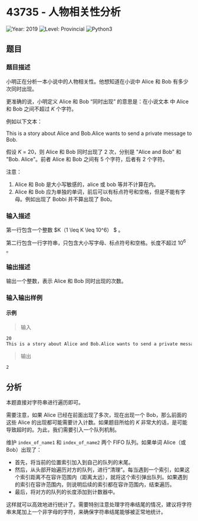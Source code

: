 # 43735 - 人物相关性分析

![Year: 2019](https://img.shields.io/badge/Year-2019-white)
![Level: Provincial](https://img.shields.io/badge/Level-Provincial-blue)
![Python3](https://img.shields.io/badge/Python3-AC-green)

## 题目

### 题目描述

小明正在分析一本小说中的人物相关性。他想知道在小说中 Alice 和 Bob 有多少次同时出现。

更准确的说，小明定义 Alice 和 Bob “同时出现” 的意思是：在小说文本 中 Alice 和 Bob 之间不超过 $K$ 个字符。

例如以下文本：

This is a story about Alice and Bob.Alice wants to send a private message to Bob.

假设 $K$ = 20，则 Alice 和 Bob 同时出现了 2 次，分别是 "Alice and Bob" 和 "Bob. Alice"。前者 Alice 和 Bob 之间有 5 个字符，后者有 2 个字符。

注意：

1. Alice 和 Bob 是大小写敏感的，alice 或 bob 等并不计算在内。
2. Alice 和 Bob 应为单独的单词，前后可以有标点符号和空格，但是不能有字母。例如出现了 Bobbi 并不算出现了 Bob。

### 输入描述

第一行包含一个整数 $K（1  \leq  K  \leq  10^6） $ 。

第二行包含一行字符串，只包含大小写字母、标点符号和空格。长度不超过 $10^6$ 。

### 输出描述

输出一个整数，表示 Alice 和 Bob 同时出现的次数。

### 输入输出样例

#### 示例

> 输入

```txt
20
This is a story about Alice and Bob.Alice wants to send a private message to Bob.
```

> 输出

```txt
2
```

## 分析

本题直接对字符串进行遍历即可。

需要注意，如果 Alice 已经在前面出现了多次，现在出现一个 Bob，那么前面的这些 Alice 的出现都可能需要计入计数。如果题目所给的 $K$ 非常大的话，是可能导致超时的。为此，我们需要引入一个队列机制。

维护 `index_of_name1` 和 `index_of_name2` 两个 FIFO 队列。如果单词 Alice（或 Bob）出现了：

- 首先，将当前的位置索引加入到自己的队列的末尾。
- 然后，从头部开始遍历对方的队列，进行“清理”。每当遇到一个索引，如果这个索引距离不在容许范围内（距离太远），就将这个索引弹出队列。如果遇到的索引在容许范围内，则说明后续的索引都在容许范围内，结束遍历。
- 最后，将对方的队列的长度添加到计数器中。

这样就可以高效地进行统计了。需要特别注意处理字符串结尾的情况，建议将字符串末尾加上一个非字母的字符，来确保字符串结尾能够被正常地统计。
